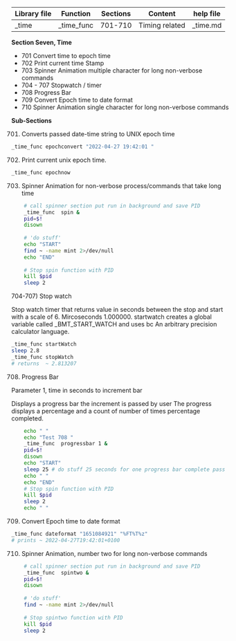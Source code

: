| Library file | Function | Sections | Content | help file |
| ---- | ---- | ---- | ---- | ---- |
|  _time  | _time_func  | 701-710  | Timing related | _time.md |

**Section Seven, Time**

* 701 Convert time to  epoch time 
* 702 Print current time Stamp
* 703 Spinner Animation multiple character for long non-verbose commands
* 704 - 707 Stopwatch / timer
* 708 Progress Bar
* 709 Convert Epoch time to date format
* 710 Spinner Animation single character for long non-verbose commands

**Sub-Sections**

701) Converts passed date-time string to  UNIX epoch time

```sh
_time_func epochconvert "2022-04-27 19:42:01 "
```

702) Print current unix epoch time.

```sh
_time_func epochnow
```

703) Spinner Animation for non-verbose process/commands that take long time

```sh
	# call spinner section put run in background and save PID
	_time_func  spin &
	pid=$!
	disown
	
	# 'do stuff'
	echo "START"
	find ~ -name mint 2>/dev/null 
	echo "END"
	
	# Stop spin function with PID
	kill $pid 
	sleep 2
```

704-707) Stop watch

Stop watch timer that returns value in seconds between the stop and start
with a scale of 6. Mircoseconds  1.000000.
startwatch creates a global variable called _BMT_START_WATCH
and uses bc  An arbitrary precision calculator language.

```sh
_time_func startWatch
sleep 2.8
_time_func stopWatch
# returns  ~ 2.813207
```
708) Progress Bar

Parameter 1, time in seconds to increment bar 

Displays a progress bar the increment is passed by user
The progress displays a percentage and a count of number of times
percentage completed.

```sh
	echo " "
	echo "Test 708 "
	_time_func  progressbar 1 &
	pid=$!
	disown
	echo "START"
	sleep 25 # do stuff 25 seconds for one progress bar complete pass
	echo " "
	echo "END"
	# Stop spin function with PID
	kill $pid
	sleep 2
	echo " "
```

709) Convert Epoch time to date format

```sh
_time_func dateformat "1651084921" "%FT%T%z"
# prints ~ 2022-04-27T19:42:01+0100
```

710) Spinner Animation, number  two for long non-verbose commands

```sh
	# call spinner section put run in background and save PID
	_time_func  spintwo &
	pid=$!
	disown
	
	# 'do stuff'
	find ~ -name mint 2>/dev/null 
	
	# Stop spintwo function with PID
	kill $pid 
	sleep 2
```
